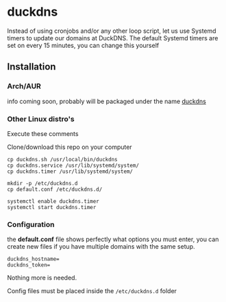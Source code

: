 # duckdns

Instead of using cronjobs and/or any other loop script, let us use Systemd timers to update our domains at DuckDNS. The default Systemd timers are set on every 15 minutes, you can change this yourself

## Installation

### Arch/AUR

info coming soon, probably will be packaged under the name [duckdns](https://aur.archlinux.org/packages/?O=0&K=duckdns)

### Other Linux distro's

Execute these comments

Clone/download this repo on your computer

	cp duckdns.sh /usr/local/bin/duckdns
	cp duckdns.service /usr/lib/systemd/system/
	cp duckdns.timer /usr/lib/systemd/system/

	mkdir -p /etc/duckdns.d
	cp default.conf /etc/duckdns.d/

	systemctl enable duckdns.timer
	systemctl start duckdns.timer

### Configuration

the **default.conf** file shows perfectly what options you must enter, you can create new files if you have multiple domains with the same setup.

	duckdns_hostname=
	duckdns_token=

Nothing more is needed.

Config files must be placed inside the `/etc/duckdns.d` folder
